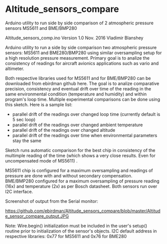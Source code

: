 # Altitude_sensors_compare
Arduino utility to run side by side comparison of 2 atmospheric pressure sensors MS5611 and BME/BMP280 

Altitude_sensors_comp.ino
Version 1.0
Nov. 2016 Vladimir Blanshey

Arduino utility to run a side by side comparison 
two atmospheric pressure sensors: MS5611 and BME280/BMP280 
using similar oversampling setup for a high resolution pressure measurement. 
Primary goal is to analize the consistency of readings for 
aircraft avionics applications such as vario and altimeter.

Both respective libraries used for MS5611 and for BME/BMP280 can be downloaded from ebirdman github here.
The goal is to analize comparative precision, consistency and eventual drift over time 
of the reading in the same environmental condition (temperature and humidity) and within program's loop time.
Multiple experimental comparisons can be done using this sketch. Here is a sample list: 

- parallel drift of the readings over changed loop time (currently default is 5 sec loop)
- parallel drift of the readings over changed ambient temperature
- parallel drift of the readings over changed altitude
- parallel drift of the readings over time when environmental parameters stay the same

Sketch runs automatic comparison for the best chip in consistency of the multimple reading of the time (which shows a very close results. Even for uncompensated mode of MS5611) .

MS5611 chip is configured for a maximum oversampling and readings of pressure are done with and without secondary compensation.
BME/BMP280 configured for a maximum oversampling of pressure reading (16x) and temperature (2x) as per Bosch datasheet.
Both sensors run over I2C interface.

Screenshot of output from the Serial monitor:

https://github.com/ebirdman/Altitude_sensors_compare/blob/master/Altitude_sensor_compare_output.JPG

Note:
Wire.begin() initialization must be included in the user's setup() routine prior to initialization of the sensor's objects.
I2C default address in respective libraries: 0x77 for MS5611 and 0x76 for BME280
